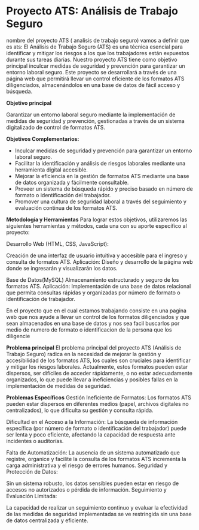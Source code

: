# Proyecto ATS: Análisis de Trabajo Seguro
nombre del proyecto ATS ( analisis de trabajo seguro) 
vamos a definir que es ats: 
El Análisis de Trabajo Seguro (ATS) es una técnica esencial para identificar y mitigar los riesgos a los que los trabajadores están expuestos durante sus tareas diarias. Nuestro proyecto ATS tiene como objetivo principal inculcar medidas de seguridad y prevención para garantizar un entorno laboral seguro. Este proyecto se desarrollará a través de una página web que permitirá llevar un control eficiente de los formatos ATS diligenciados, almacenándolos en una base de datos de fácil acceso y búsqueda.

**Objetivo principal**

Garantizar un entorno laboral seguro mediante la implementación de medidas de seguridad y prevención, gestionadas a través de un sistema digitalizado de control de formatos ATS.

**Objetivos Complementarios:**
* Inculcar medidas de seguridad y prevención para garantizar un entorno laboral seguro.
* Facilitar la identificación y análisis de riesgos laborales mediante una herramienta digital accesible.
* Mejorar la eficiencia en la gestión de formatos ATS mediante una base de datos organizada y fácilmente consultable.
* Proveer un sistema de búsqueda rápido y preciso basado en número de formato o identificación del trabajador.
* Promover una cultura de seguridad laboral a través del seguimiento y evaluación continua de los formatos ATS.

**Metodología y Herramientas**
Para lograr estos objetivos, utilizaremos las siguientes herramientas y métodos, cada una con su aporte específico al proyecto:

Desarrollo Web (HTML, CSS, JavaScript):

Creación de una interfaz de usuario intuitiva y accesible para el ingreso y consulta de formatos ATS.
Aplicación: Diseño y desarrollo de la página web donde se ingresarán y visualizarán los datos.

Base de Datos(MySQL)
Almacenamiento estructurado y seguro de los formatos ATS.
Aplicación: Implementación de una base de datos relacional que permita consultas rápidas y organizadas por número de formato o identificación de trabajador.

En el proyecto que en el cual estamos trabajando consiste en una pagina web que nos ayude a llevar un control de los formatos diligenciados y que sean almacenados en una base de datos y nos sea facil buscarlos por medio de numero de formato o identificacion de la persona que los diligencie

**Problema principal**
El problema principal del proyecto ATS (Análisis de Trabajo Seguro) radica en la necesidad de mejorar la gestión y accesibilidad de los formatos ATS, los cuales son cruciales para identificar y mitigar los riesgos laborales.
Actualmente, estos formatos pueden estar dispersos, ser difíciles de acceder rápidamente, o no estar adecuadamente organizados, lo que puede llevar a ineficiencias y posibles fallas en la implementación de medidas de seguridad.

**Problemas Específicos**
Gestión Ineficiente de Formatos:
Los formatos ATS pueden estar dispersos en diferentes medios (papel, archivos digitales no centralizados), lo que dificulta su gestión y consulta rápida.

Dificultad en el Acceso a la Información:
La búsqueda de información específica (por número de formato o identificación del trabajador) puede ser lenta y poco eficiente, afectando la capacidad de respuesta ante incidentes o auditorías.

Falta de Automatización:
La ausencia de un sistema automatizado que registre, organice y facilite la consulta de los formatos ATS incrementa la carga administrativa y el riesgo de errores humanos.
Seguridad y Protección de Datos:

Sin un sistema robusto, los datos sensibles pueden estar en riesgo de accesos no autorizados o pérdida de información.
Seguimiento y Evaluación Limitada:

La capacidad de realizar un seguimiento continuo y evaluar la efectividad de las medidas de seguridad implementadas se ve restringida sin una base de datos centralizada y eficiente.
